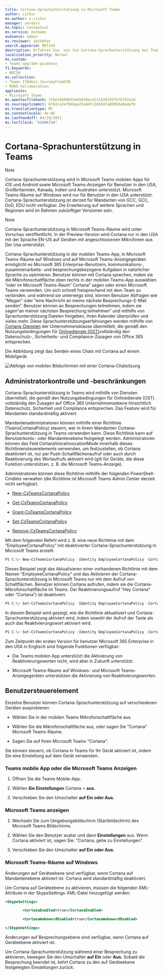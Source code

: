 ```yaml
---
title: Cortana-Sprachunterstützung in Microsoft Teams
author: cichur
ms.author: v-cichur
manager: serdars
ms.topic: conceptual
ms.service: msteams
audience: admin
ms.reviewer: akshbhat
search.appverid: MET150
description: Erfahren Sie, wie Sie Cortana-Sprachunterstützung bei Teams
localization_priority: Normal
ms.custom:
- Teams-upgrade-guidance
f1.keywords:
- NOCSH
ms.collection:
- Teams_ITAdmin_JourneyFromSfB
- M365-collaboration
appliesto:
- Microsoft Teams
ms.openlocfilehash: 2f8e24bd9035d45639ac4211435355fe7b792a2d
ms.sourcegitcommit: b782ca2ef946ae25e847c2d1847a89993a8edef8
ms.translationtype: MT
ms.contentlocale: de-DE
ms.lasthandoff: 04/19/2021
ms.locfileid: "51886734"
---
```

# <a name="cortana-voice-assistance-in-teams"></a>Cortana-Sprachunterstützung in Teams

> [!Note]
> Cortana-Sprachunterstützung wird in Microsoft Teams mobilen Apps für iOS und Android sowie Microsoft Teams-Anzeigen für Benutzer in den USA, Großbritannien, Kanada, Indien und Australien unterstützt.  Microsoft Teams-Räume auf Windows wird nur für Benutzer in den USA unterstützt. Cortana-Sprachunterstützung ist derzeit für Mandanten von GCC, GCC, DoD, EDU nicht verfügbar. Die Erweiterung auf weitere Sprachen und Regionen wird im Rahmen zukünftiger Versionen sein.

> [!Note]
> Cortana-Sprachunterstützung in Microsoft Teams-Räume wird unter Vorschau veröffentlicht. In der Preview-Version wird Cortana nur in den USA mit der Sprache EN-US auf Geräten mit angeschlossenen Mikrofonen aus Der Usa unterstützt.

Cortana-Sprachunterstützung in der mobilen Teams-App, in Microsoft Teams-Räume auf Windows und auf Microsoft Teams-Anzeigegeräten ermöglicht es Microsoft 365 Enterprise-Benutzern, kommunikations-, zusammenarbeits- und besprechungsbezogene Aufgaben in natürlicher Sprache zu optimieren. Benutzer können mit Cortana sprechen, indem sie die Mikrofonschaltfläche oben rechts in der mobilen Teams-App auswählen &#8220;oder im Microsoft Teams-Raum&#8221; Cortana&#8221; sagen oder einen Microsoft Teams verwenden. Um sich schnell freisprechend mit dem Team zu verbinden, und während sie unterwegs sind, können Benutzer Abfragen wie &#8220;Megan&#8221; oder &#8220;eine Nachricht an meine nächste Besprechungs-E-Mail senden&#8221;. Benutzer können an Besprechungen teilnehmen, indem sie sagen&#8220;an meiner nächsten Besprechung teilnehmen&#8221; und mithilfe von Sprachunterstützung Dateien freigeben, ihren Kalender überprüfen und vieles mehr. Diese Sprachunterstützungserfahrungen werden mithilfe von [Cortana-Diensten](/microsoft-365/admin/misc/cortana-integration?view=o365-worldwide) der Unternehmensklasse übermittelt, die gemäß den Nutzungsbedingungen für [Onlinedienste (OST)](https://www.microsoft.com/licensing/product-licensing/products?rtc=1)vollständig den Datenschutz-, Sicherheits- und Compliance-Zusagen von Office 365 entsprechen.

Die Abbildung zeigt das Senden eines Chats mit Cortana auf einem Mobilgerät.

![Abfolge von mobilen Bildschirmen mit einer Cortana-Chatsitzung](media/cortana-on-teams-mobile.png)

## <a name="admin-control-and-limitations"></a>Administratorkontrolle und -beschränkungen

Cortana-Sprachunterstützung in Teams wird mithilfe von Diensten übermittelt, die gemäß den Nutzungsbedingungen für Onlinedienste (OST) vollständig den Zusagen auf Office 365 Unternehmensebene hinsichtlich Datenschutz, Sicherheit und Compliance entsprechen. Das Feature wird für Mandanten standardmäßig aktiviert.

Mandantenadministratoren können mithilfe einer Richtlinie (TeamsCortanaPolicy) steuern, wer in ihrem Mandanten Cortana-Sprachunterstützung in Teams verwenden kann. Diese Richtlinie kann auf Benutzerkonto- oder Mandantenebene festgelegt werden. Administratoren können das Feld CortanaVoiceInvocationMode innerhalb dieses Richtliniensteuerelements verwenden, um festzustellen, ob Cortana deaktiviert ist, nur per Push-Schaltflächenaufruf oder auch durch Reaktivierung des Wortaufrufs aktiviert wird (gilt für Geräte, die diese Funktion unterstützen, z. B. die Microsoft Teams-Anzeige).

Administratoren können diese Richtlinie mithilfe der folgenden PowerShell-Cmdlets verwalten (die Richtlinie ist Microsoft Teams Admin Center derzeit nicht verfügbar).

- [New-CsTeamsCortanaPolicy](/powershell/module/skype/New-CsTeamsCortanaPolicy)

- [Get-CsTeamsCortanaPolicy](/powershell/module/skype/Get-CsTeamsCortanaPolicy)

- [Grant-CsTeamsCortanaPolicy](/powershell/module/skype/Grant-CsTeamsCortanaPolicy)

- [Set-CsTeamsCortanaPolicy](/powershell/module/skype/Set-CsTeamsCortanaPolicy)

- [Remove-CsTeamsCortanaPolicy](/powershell/module/skype/Remove-CsTeamsCortanaPolicy)

Mit dem folgenden Befehl wird z. B. eine neue Richtlinie mit dem &#8220;EmployeeCortanaPolicy&#8221; mit deaktivierter Cortana-Sprachunterstützung in Microsoft Teams erstellt.  

```PowerShell
PS C:\> New-CsTeamsCortanaPolicy -Identity EmployeeCortanaPolicy -CortanaVoiceInvocationMode Disabled
```

Dieses Beispiel zeigt das Aktualisieren einer vorhandenen Richtlinie mit dem Namen &#8220;EmployeeCortanaPolicy&#8221; und das Aktivieren der Cortana-Sprachunterstützung in Microsoft Teams nur mit dem Aufruf von Schaltflächen. Benutzer können Cortana aufrufen, indem sie die Cortana-Mikrofonschaltfläche im Teams. Der Reaktivierungsaufruf &#8220;Hey Cortana&#8221; oder &#8220;Cortana&#8221;) ist deaktiviert.  

```PowerShell
PS C:\> Set-CsTeamsCortanaPolicy -Identity EmployeeCortanaPolicy -CortanaVoiceInvocationMode PushToTalkUserOverride
```

In diesem Beispiel wird gezeigt, wie die Richtlinie aktualisiert und Cortana-Sprachunterstützung aktiviert wird, indem sowohl der Aufruf der Taste als auch das Reaktivierungswort aktiviert wird.

```PowerShell
PS C:\> Set-CsTeamsCortanaPolicy -Identity EmployeeCortanaPolicy -CortanaVoiceInvocationMode WakeWordPushToTalkUserOverride
```

Zum Zeitpunkt der ersten Version für benutzer Microsoft 365 Enterprise in den USA in Englisch sind folgende Funktionen verfügbar:

- Die Teams mobilen App unterstützt die Aktivierung von Reaktivierungsworten nicht, wird aber in Zukunft unterstützt.  

- Microsoft Teams-Räume auf Windows- und Microsoft Teams-Anzeigegeräten unterstützen die Aktivierung von Reaktivierungsworten.

## <a name="user-control"></a>Benutzersteuerelement

Einzelne Benutzer können Cortana-Sprachunterstützung auf verschiedenen Geräten ausprobieren:

- Wählen Sie in der mobilen Teams Mikrofonschaltfläche aus.

- Wählen Sie die Mikrofonschaltfläche aus, oder sagen Sie "Cortana" Microsoft Teams-Räume.

- Sagen Sie auf Ihren Microsoft Teams "Cortana".

Sie können steuern, ob Cortana in Teams für Ihr Gerät aktiviert ist, indem Sie eine Einstellung auf dem Gerät verwenden.

### <a name="teams-mobile-app-or-the-microsoft-teams-display"></a>Teams mobile App oder die Microsoft Teams Anzeigen

  1. Öffnen Sie die Teams Mobile-App.

  2. Wählen **Sie Einstellungen** Cortana  >  **aus.**

  3. Verschieben Sie den Umschalter **auf Ein** **oder Aus.**

### <a name="microsoft-teams-display"></a>Microsoft Teams anzeigen

  1. Wechseln Sie zum Umgebungsbildschirm (Startbildschirm) des Microsoft Teams Bildschirms.

  2. Wählen Sie den Benutzer avatar und dann **Einstellungen** aus. Wenn Cortana aktiviert ist, sagen Sie: "Cortana, gehe zu Einstellungen".

  3. Verschieben Sie den Umschalter **auf Ein** **oder Aus.**
  
### <a name="microsoft-teams-rooms-on-windows"></a>Microsoft Teams-Räume auf Windows

Änderungen auf Geräteebene sind verfügbar, wenn Cortana auf Mandantenebene aktiviert ist. Cortana wird standardmäßig deaktiviert.

Um Cortana auf Geräteebene zu aktivieren, müssen die folgenden XML-Attribute in der SkypeSettings-XML-Datei hinzugefügt werden:

```xml
<SkypeSettings>  

        <CortanaEnabled>true</CortanaEnabled>  

        <CortanaWakewordEnabled>true</CortanaWakewordEnabled>  

</SkypeSettings> 
```

Änderungen auf Besprechungsebene sind verfügbar, wenn Cortana auf Geräteebene aktiviert ist.

Um Cortana-Sprachunterstützung während einer Besprechung zu aktivieren, bewegen Sie den Umschalter **auf Ein** oder **Aus.** Sobald die Besprechung beendet ist, kehrt Cortana zu den auf Geräteebene festgelegten Einstellungen zurück.
